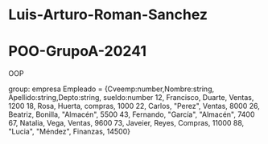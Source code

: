 # Luis-Arturo-Roman-Sanchez 
# POO-GrupoA-20241
OOP

group: empresa
Empleado = {Cveemp:number,Nombre:string, Apellido:string,Depto:string, sueldo:number
12, Francisco, Duarte, Ventas, 1200
18, Rosa, Huerta, compras, 1000
22, Carlos, "Perez", Ventas, 8000
26, Beatriz, Bonilla, "Almacén", 5500
43, Fernando, "García", "Almacén", 7400
67, Natalia, Vega, Ventas, 9600
73, Javeier, Reyes, Compras, 11000
88, "Lucia", "Méndez", Finanzas, 14500}
